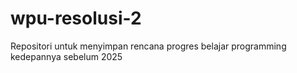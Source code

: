 # wpu-resolusi-2
Repositori untuk menyimpan rencana progres belajar programming kedepannya sebelum 2025
